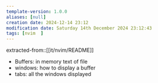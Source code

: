 ```yaml
---
template-version: 1.0.0
aliases: [null]
creation date: 2024-12-14 23:12
modification date: Saturday 14th December 2024 23:12:43
tags: [nvim  ]
---
```


extracted-from::[[it/nvim/README]]

- Buffers: in memory text of file
- windows: how to display a buffer
- tabs: all the windows displayed